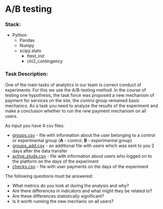 # **A/B testing**

### Stack:
- Python
  - Pandas
  - Numpy
  - scipy.stats
    - ttest_ind
    - chi2_contingency

### Task Description:

One of the main tasks of analytics in our team is correct conduct of experiments. For this we use the A/B-testing method. In the course of testing one hypothesis, the task force was proposed a new mechanism of payment for services on the site, the control group remained basic mechanics. As a task you need to analyze the results of the experiment and make a conclusion whether to run the new payment mechanism on all users.

As input you have 4 csv files:
- [groups.csv](https://disk.yandex.ru/d/58Us0DWOzuWAjg) - file with information about the user belonging to a control or experimental group (**A** - control, **B** - experimental group)
- [groups_add.csv](https://disk.yandex.ru/d/3aARY-P9pfaksg) - an additional file with users which was sent to you 2 days after the data transfer
- [active_studs.csv](https://disk.yandex.ru/d/prbgU-rZpiXVYg) - file with information about users who logged on to the platform on the days of the experiment
- [checks.csv](https://disk.yandex.ru/d/84hTmELphW2sqQ) - file with user payments on the days of the experiment

The following questions must be answered:
- What metrics do you look at during the analysis and why?
- Are there differences in indicators and what might they be related to?
- Are these differences statistically significant?
- Is it worth running the new mechanic on all users?